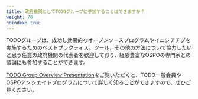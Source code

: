 ```yaml
---
title: 政府機関としてTODOグループに参加することはできますか？
weight: 70
noindex: true
---
```


TODOグループは、成功し効果的なオープンソースプログラムやイニシアチブを実施するためのベストプラクティス、ツール、その他の方法について協力したいと思う任意の政府機関の代表者を歓迎しており、経験豊富なOSPOの専門家との議論にも参加することができます。

[TODO Group Overview Presentation](https://docs.google.com/presentation/d/1p4dhx0Dg8fZDO8yzp7nWC2r5WHyVH-jjSQM59lkKLdo/edit?usp=sharing)をご覧いただくと、TODO一般会員やOSPOアソシエイトプログラムについて詳しく知ることができますので、ぜひご覧ください。
